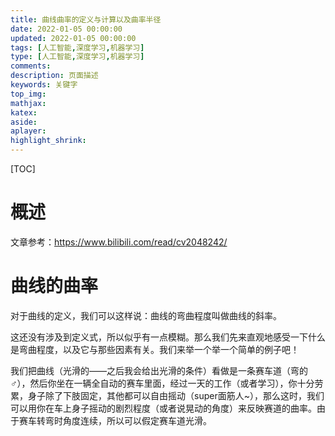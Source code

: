 ```yaml
---
title: 曲线曲率的定义与计算以及曲率半径
date: 2022-01-05 00:00:00
updated: 2022-01-05 00:00:00
tags: [人工智能,深度学习,机器学习]
type: [人工智能,深度学习,机器学习]
comments: 
description: 页面描述
keywords: 关键字
top_img:
mathjax:
katex:
aside:
aplayer:
highlight_shrink:
---
```


[TOC]

# 概述

文章参考：https://www.bilibili.com/read/cv2048242/



# 曲线的曲率

对于曲线的定义，我们可以这样说：曲线的弯曲程度叫做曲线的斜率。

这还没有涉及到定义式，所以似乎有一点模糊。那么我们先来直观地感受一下什么是弯曲程度，以及它与那些因素有关。我们来举一个举一个简单的例子吧！ 

我们把曲线（光滑的——之后我会给出光滑的条件）看做是一条赛车道（弯的♂），然后你坐在一辆全自动的赛车里面，经过一天的工作（或者学习），你十分劳累，身子除了下肢固定，其他都可以自由摇动（super面筋人~），那么这时，我们可以用你在车上身子摇动的剧烈程度（或者说晃动的角度）来反映赛道的曲率。由于赛车转弯时角度连续，所以可以假定赛车道光滑。 